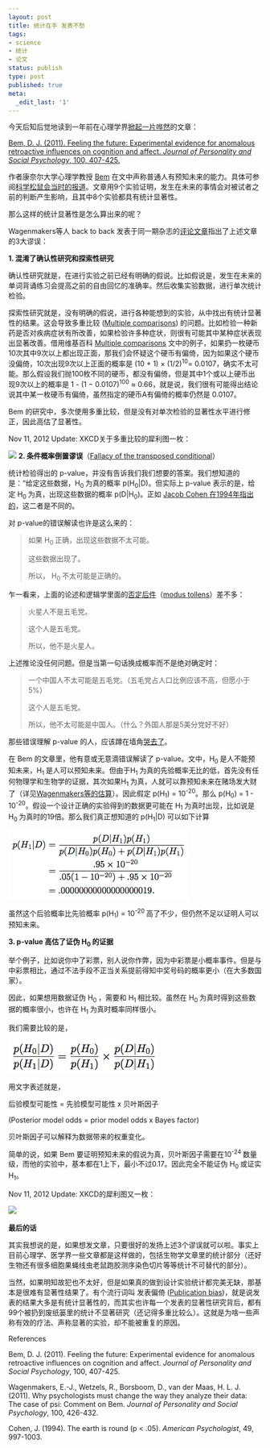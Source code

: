 ```yaml
---
layout: post
title: 统计在手 发表不愁
tags:
- science
- 统计
- 论文
status: publish
type: post
published: true
meta:
  _edit_last: '1'
---
```

今天后知后觉地读到一年前在心理学界<a href="http://www.nytimes.com/2011/01/06/science/06esp.htm" target="_blank">掀起一片哗然</a>的文章：

<a href="http://psycnet.apa.org/journals/psp/100/3/407/" target="_blank">Bem, D. J. (2011). Feeling the future: Experimental evidence for anomalous retroactive influences on cognition and affect. <em>Journal of Personality and Social Psychology</em>, 100, 407-425.</a>

作者康奈尔大学心理学教授 <a href="http://www.psych.cornell.edu/people/Faculty/djb5.html" target="_blank">Bem</a> 在文中声称普通人有预知未来的能力。具体可参阅<a href="http://songshuhui.net/archives/52911" target="_blank">科学松鼠会当时的报道</a>。文章用9个实验证明，发生在未来的事情会对被试者之前的判断产生影响，且其中8个实验都具有统计显著性。

那么这样的统计显著性是怎么算出来的呢？

Wagenmakers等人 back to back 发表于同一期杂志的<a href="http://psycnet.apa.org/journals/psp/100/3/426/" target="_blank">评论文章</a>指出了上述文章的3大谬误：

<strong>1. 混淆了确认性研究和探索性研究</strong>

确认性研究就是，在进行实验之前已经有明确的假说。比如假说是，发生在未来的单词背诵练习会提高之前的自由回忆的准确率。然后收集实验数据，进行单次统计检验。

探索性研究就是，没有明确的假说，进行各种能想到的实验，从中找出有统计显著性的结果。这会导致多重比较 (<a href="http://en.wikipedia.org/wiki/Multiple_comparisons#Practical_examples" target="_blank">Multiple comparisons</a>) 的问题。比如检验一种新药是否对疾病症状有所改善，如果检验许多种症状，则很有可能其中某种症状表现出显著改善。借用维基百科 <a href="http://en.wikipedia.org/wiki/Multiple_comparisons#Practical_examples" target="_blank">Multiple comparisons</a> 文中的例子，如果扔一枚硬币10次其中9次以上都出现正面，那我们会怀疑这个硬币有偏倚，因为如果这个硬币没偏倚，10次出现9次以上正面的概率是 (10 + 1) × (1/2)<sup>10</sup>= 0.0107，确实不太可能。那么假设我们抛100枚不同的硬币，都没有偏倚，但是其中1个或以上硬币出现9次以上的概率是 1 - (1 − 0.0107)<sup>100</sup> ≈ 0.66，就是说，我们很有可能得出结论说其中某一枚硬币有偏倚，虽然指定的硬币A有偏倚的概率仍然是 0.0107。

Bem 的研究中，多次使用多重比较，但是没有对单次检验的显著性水平进行修正，因此高估了显著性。

Nov 11, 2012 Update: XKCD关于多重比较的犀利图一枚：


![](http://imgs.xkcd.com/comics/significant.png)
<strong>2. 条件概率倒置谬误</strong>（<a href="http://rationalwiki.org/wiki/Fallacy_of_the_transposed_conditional" target="_blank">Fallacy of the transposed conditional</a>）

统计检验得出的 p-value，并没有告诉我们我们想要的答案。我们想知道的是：“给定这些数据，H<sub>0 </sub>为真的概率 p(H<sub>0</sub>|D)。但实际上 p-value 表示的是，给定 H<sub>0 </sub>为真，出现这些数据的概率 p(D|H<sub>0</sub>)。正如 <a href="http://ist-socrates.berkeley.edu/~maccoun/PP279_Cohen1.pdf" target="_blank">Jacob Cohen 在1994年指出的</a>，这二者是不同的。

对 p-value的错误解读也许是这么来的：
<blockquote>如果 H<sub>0 </sub>正确，出现这些数据不太可能。

这些数据出现了。

所以， H<sub>0 </sub>不太可能是正确的。</blockquote>
乍一看来，上面的论述和逻辑学里面的<a href="http://zh.wikipedia.org/wiki/%E5%90%A6%E5%AE%9A%E5%BE%8C%E4%BB%B6" target="_blank">否定后件</a>（<a href="http://en.wikipedia.org/wiki/Modus_tollens" target="_blank">modus tollens</a>）差不多：
<blockquote>火星人不是五毛党。

这个人是五毛党。

所以，他不是火星人。</blockquote>
上述推论没任何问题。但是当第一句话换成概率而不是绝对确定时：
<blockquote>一个中国人不太可能是五毛党。（五毛党占人口比例应该不高，但愿小于5%）

这个人是五毛党。

所以，他不太可能是中国人。（什么？外国人那是5美分党好不好）</blockquote>
那些错误理解 p-value 的人，应该蹲在墙角<a href="http://mark.reid.name/iem/the-earth-is-round.html" target="_blank">哭去了</a>。

在 Bem 的文章里，他有意或无意滴错误解读了 p-value。文中，H<sub>0 </sub>是人不能预知未来，H<sub>1 </sub>是人可以预知未来。但由于H<sub>1 </sub>为真的先验概率无比的低，首先没有任何物理学和生物学的证据，其次如果H<sub>1 </sub>为真，人就可以靠预知未来在赌场发大财了（详见<a href="http://commonsenseatheism.com/wp-content/uploads/2010/11/Wagenmakers-Why-Psychologists-Must-Change-the-Way-They-Analyze-Their-Data.pdf" target="_blank">Wagenmakers等的估算</a>）。因此假定 p(H<sub>1</sub>) = 10<sup>-20</sup>。那么 p(H<sub>0</sub>) = 1 - 10<sup>-20</sup>。假设一个设计正确的实验得到的数据更可能在 H<sub>1 </sub>为真时出现，比如说是 H<sub>0 </sub>为真时的19倍。那么我们真正想知道的 p(H<sub>1</sub>|D) 可以如下计算


![](/images/2012/07/Screen-Shot-2012-07-05-at-1.58.41-AM.png)

虽然这个后验概率比先验概率 p(H<sub>1</sub>) = 10<sup>-20 </sup>高了不少，但仍然不足以证明人可以预知未来。

<strong>3. p-value 高估了证伪 H<sub>0 </sub>的证据</strong>

举个例子，比如说你中了彩票，别人说你作弊，因为中彩票是小概率事件。但是与中彩票相比，通过不法手段不正当关系提前得知中奖号码的概率更小（在大多数国家）。

因此，如果想用数据证伪 H<sub>0 </sub>，需要和 H<sub>1 </sub>相比较。虽然在 H<sub>0 </sub>为真时得到这些数据的概率很小，也许在 H<sub>1 </sub>为真时概率同样很小。

我们需要比较的是，

![](/images/2012/07/Screen-Shot-2012-07-05-at-2.29.47-AM.png)

用文字表述就是，

后验模型可能性 = 先验模型可能性 x 贝叶斯因子

(Posterior model odds = prior model odds x Bayes factor)

贝叶斯因子可以解释为数据带来的权重变化。

简单的说，如果 Bem 要证明预知未来的假说为真，贝叶斯因子需要在10<sup>-24 </sup>数量级，而他的实验中，基本都在1上下，最小不过0.17。因此完全不能证伪 H<sub>0 </sub>或证实 H<sub>1</sub>。

Nov 11, 2012 Update: XKCD的犀利图又一枚：


![](http://imgs.xkcd.com/comics/frequentists_vs_bayesians.png)

<strong>最后的话</strong>

其实我想说的是，如果想发文章，只要很好的发扬上述3个谬误就可以啦。事实上目前心理学、医学界一些文章都是这样做的，包括生物学文章里的统计部分（还好生物还有很多细胞果蝇线虫老鼠跑胶测序染色切片等等统计不可替代的部分）。

当然，如果明知故犯也不太好，但是如果真的做到设计实验统计都完美无缺，那基本是很难有显著性结果了。有个流行词叫 发表偏倚 (<a href="http://en.wikipedia.org/wiki/Publication_bias" target="_blank">Publication bias</a>)，就是说发表的结果大多是有统计显著性的，而其实也许每一个发表的显著性研究背后，都有99个被扔到废纸篓里的统计不显著研究（还记得多重比较么）。这就是为啥一些声称有效的疗法、声称显著的实验，却不能被重复的原因。

References

Bem, D. J. (2011). Feeling the future: Experimental evidence for anomalous retroactive influences on cognition and affect. <em>Journal of Personality and Social Psychology</em>, 100, 407-425.

Wagenmakers, E.-J., Wetzels, R., Borsboom, D., van der Maas, H. L. J. (2011). Why psychologists must change the way they analyze their data: The case of psi: Comment on Bem. <em>Journal of Personality and Social Psychology</em>, 100, 426-432.

Cohen, J. (1994). The earth is round (p &lt; .05). <em>American Psychologist</em>, 49, 997-1003.
